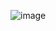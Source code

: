 ![image](https://github.com/jackserpent/TCNR-Project/assets/165737399/ae49157f-c4b7-4318-90bd-7bb2e47efd32)
